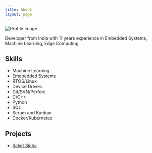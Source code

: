 ```yaml
---
title: About
layout: page
---
```

![Profile Image](https://ibb.co/xCltHXD)

<p> Developer from India with 11 years experience in Embedded Systems, Machine Learning, Edge Computing</p>


<h2>Skills</h2>

<ul class="skill-list">
	<li>Machine Learning</li>
	<li>Emebedded Systems</li>
	<li>RTOS/Linux</li>
	<li>Device Drivers</li>
	<li>Git/SVN/Perforc</li>
	<li>C/C++</li>
	<li>Python</li>
	<li>SQL</li>
	<li>Scrum and Kanban</li>
	<li>Docker/Kubernetes</li>
</ul>

<h2>Projects</h2>

<ul>
	<li><a href="https://github.com/">Saket Sinha</a></li>
</ul>
